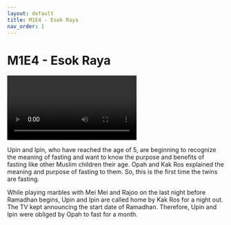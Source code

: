 ```yaml
---
layout: default
title: M1E4 - Esok Raya
nav_order: 1
---
```


# M1E4 - Esok Raya

<head>
  <link href="https://vjs.zencdn.net/8.16.1/video-js.css" rel="stylesheet" />
    <style>
    .video-js .vjs-time-control {
      display: block;
    }
  .video-js .vjs-remaining-time {
      display: none;
    }
  </style>
</head>

<body>
  <video
    id="my-video"
    class="video-js vjs-default-skin vjs-16-9 vjs-time-control"
    controls
    preload="auto"
    data-setup="{}"
  >
    <source src="https://github.com/upin-ipin-archives/videos/raw/refs/heads/main/M1/M1E4 - Esok Raya.mp4" type="video/mp4" />
    <p class="vjs-no-js">
      To view this video please enable JavaScript, and consider upgrading to a
      web browser that
      <a href="https://videojs.com/html5-video-support/" target="_blank"
        >supports HTML5 video</a
      >
    </p>
  </video>

  <script src="https://vjs.zencdn.net/8.16.1/video.min.js"></script>
</body>

<br>

Upin and Ipin, who have reached the age of 5, are beginning to recognize the meaning of fasting and want to know the purpose and benefits of fasting like other Muslim children their age. Opah and Kak Ros explained the meaning and purpose of fasting to them. So, this is the first time the twins are fasting. 

While playing marbles with Mei Mei and Rajoo on the last night before Ramadhan begins, Upin and Ipin are called home by Kak Ros for a night out. The TV kept announcing the start date of Ramadhan. Therefore, Upin and Ipin were obliged by Opah to fast for a month.